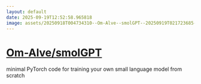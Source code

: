 ```yaml
---
layout: default
date: 2025-09-19T12:52:58.965818
image: assets/20250918T004734310--Om-Alve--smolGPT--20250919T021723685--cropped.png
---
```


# [Om-Alve/smolGPT](https://github.com/Om-Alve/smolGPT)

minimal PyTorch code for training your own small language model from scratch
